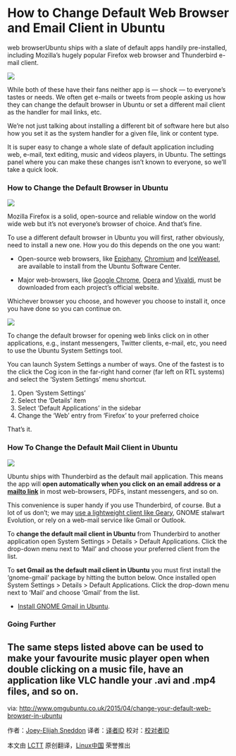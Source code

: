 How to Change Default Web Browser and Email Client in Ubuntu
================================================================================
web browserUbuntu ships with a slate of default apps handily pre-installed, including Mozilla’s hugely popular Firefox web browser and Thunderbird e-mail client.

![](http://www.omgubuntu.co.uk/wp-content/uploads/2014/07/web-browser.png)

While both of these have their fans neither app is — shock — to everyone’s tastes or needs. We often get e-mails or tweets from people asking us how they can change the default browser in Ubuntu or set a different mail client as the handler for mail links, etc.

We’re not just talking about installing a different bit of software here but also how you set it as the system handler for a given file, link or content type.

It is super easy to change a whole slate of default application  including web, e-mail, text editing, music and videos players, in Ubuntu. The settings panel where you can make these changes isn’t known to everyone, so we’ll take a quick look.

### How to Change the Default Browser in Ubuntu ###

![](http://www.omgubuntu.co.uk/wp-content/uploads/2015/04/change-default-browser-in-ubuntu-750x402.jpg)

Mozilla Firefox is a solid, open-source and reliable window on the world wide web but it’s not everyone’s browser of choice. And that’s fine.

To use a different default browser in Ubuntu you will first, rather obviously, need to install a new one. How you do this depends on the one you want:

- Open-source web browsers, like [Epiphany][1], [Chromium][2] and [IceWeasel][3], are available to install from the Ubuntu Software Center.

- Major web-browsers, like [Google Chrome][4], [Opera][5] and [Vivaldi][6], must be downloaded from each project’s official website.

Whichever browser you choose, and however you choose to install it, once you have done so you can continue on.

![](http://www.omgubuntu.co.uk/wp-content/uploads/2015/04/system-settings-ubuntu-300x215.jpg)

To change the default browser for opening web links click on in other applications, e.g., instant messengers, Twitter clients, e-mail, etc, you need to use the Ubuntu System Settings tool.

You can launch System Settings  a number of ways. One of the fastest is to the click the Cog icon in the far-right hand corner (far left on RTL systems) and select the ‘System Settings’ menu shortcut.

1. Open ‘System Settings’ 
1. Select the ‘Details’ item
1. Select ‘Default Applications’ in the sidebar
1. Change the ‘Web’ entry from ‘Firefox’ to your preferred choice

That’s it.

### How To Change the Default Mail Client in Ubuntu ###

![](http://www.omgubuntu.co.uk/wp-content/uploads/2015/04/CHANGE-DEFAULT-APPS-UBUNTU.jpg)

Ubuntu ships with Thunderbird as the default mail application. This means the app will **open automatically when you click on an email address or a [mailto link][7]** in most web-browsers, PDFs, instant messengers, and so on.

This convenience is super handy if you use Thunderbird, of course. But a lot of us don’t; we may [use a lightweight client like Geary][8], GNOME stalwart Evolution, or rely on a web-mail service like Gmail or Outlook.

To **change the default mail client in Ubuntu** from Thunderbird to another application open System Settings > Details > Default Applications. Click the drop-down menu next to ‘Mail’ and choose your preferred client from the list.

To **set Gmail as the default mail client in Ubuntu** you must first install the ‘gnome-gmail’ package by hitting the button below. Once installed open System Settings > Details > Default Applications. Click the drop-down menu next to ‘Mail’ and choose ‘Gmail’ from the list.

- [Install GNOME Gmail in Ubuntu][9].

### Going Further ###

The same steps listed above can be used to make your favourite music player open when double clicking on a music file, have an application like VLC handle your .avi and .mp4 files, and so on.
--------------------------------------------------------------------------------

via: http://www.omgubuntu.co.uk/2015/04/change-your-default-web-browser-in-ubuntu

作者：[Joey-Elijah Sneddon][a]
译者：[译者ID](https://github.com/译者ID)
校对：[校对者ID](https://github.com/校对者ID)

本文由 [LCTT](https://github.com/LCTT/TranslateProject) 原创翻译，[Linux中国](http://linux.cn/) 荣誉推出

[a]:https://plus.google.com/117485690627814051450/?rel=author
[1]:https://wiki.gnome.org/Apps/Web
[2]:https://apps.ubuntu.com/cat/applications/chromium-browser/
[3]:https://wiki.debian.org/Iceweasel
[4]:https://www.google.co.uk/chrome/browser/desktop/
[5]:http://www.opera.com/computer/linux
[6]:https://vivaldi.com/#Download
[7]:http://en.wikipedia.org/wiki/Mailto
[8]:http://www.omgubuntu.co.uk/2015/03/install-geary-ubuntu-linux-email-update
[9]:apt://gnome-gmail